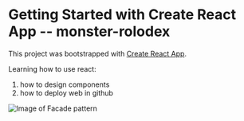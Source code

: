 # Getting Started with Create React App -- monster-rolodex

This project was bootstrapped with [Create React App](https://github.com/facebook/create-react-app).

Learning how to use react:
1) how to design components
2) how to deploy web in github

![Image of Facade pattern](https://github.com/KevinXu17/monsters-rolodex/mainpage.png?raw=true)